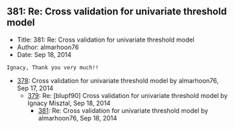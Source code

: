 ## 381: Re: Cross validation for univariate threshold model

- Title: 381: Re: Cross validation for univariate threshold model
- Author: almarhoon76
- Date: Sep 18, 2014

```
Ignacy, Thank you very much!!
```

- [378](0378.md): Cross validation for univariate threshold model by almarhoon76, Sep 17, 2014
    - [379](0379.md): Re: [blupf90] Cross validation for univariate threshold model by Ignacy Misztal, Sep 18, 2014
        - [381](0381.md): Re: Cross validation for univariate threshold model by almarhoon76, Sep 18, 2014
